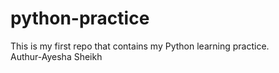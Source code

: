# python-practice
This is my first repo that contains my Python learning practice.
<br>
Authur-Ayesha Sheikh
